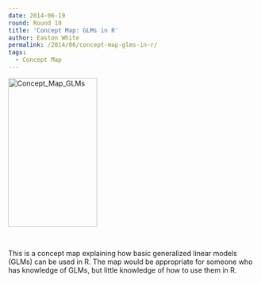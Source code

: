 ```yaml
---
date: 2014-06-19
round: Round 10
title: 'Concept Map: GLMs in R'
author: Easton White
permalink: /2014/06/concept-map-glms-in-r/
tags:
  - Concept Map
---
```

[<img class="alignnone size-medium wp-image-7873" alt="Concept_Map_GLMs" src="http://files.software-carpentry.org/training-course/2014/06/IMAG0774-179x300.jpg" width="179" height="300" />][1]

&nbsp;

This is a concept map explaining how basic generalized linear models (GLMs) can be used in R. The map would be appropriate for someone who has knowledge of GLMs, but little knowledge of how to use them in R.

 [1]: http://files.software-carpentry.org/training-course/2014/06/IMAG0774.jpg
